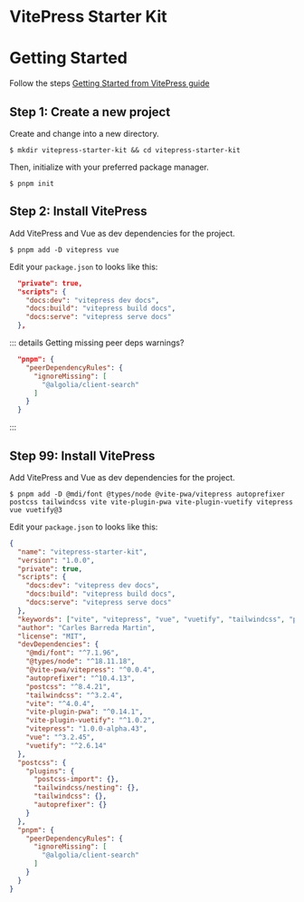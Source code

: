 # VitePress Starter Kit

# Getting Started

Follow the steps [Getting Started from VitePress guide](https://vitepress.vuejs.org/guide/getting-started)
## Step 1: Create a new project

Create and change into a new directory.

```shell
$ mkdir vitepress-starter-kit && cd vitepress-starter-kit
```

Then, initialize with your preferred package manager.

```shell
$ pnpm init
```

## Step 2: Install VitePress

Add VitePress and Vue as dev dependencies for the project.

```shell
$ pnpm add -D vitepress vue
```

Edit your `package.json` to looks like this:

```json
  "private": true,
  "scripts": {
    "docs:dev": "vitepress dev docs",
    "docs:build": "vitepress build docs",
    "docs:serve": "vitepress serve docs"
  },
```
::: details Getting missing peer deps warnings?
```json
  "pnpm": {
    "peerDependencyRules": {
      "ignoreMissing": [
        "@algolia/client-search"
      ]
    }
  }
```
:::

## Step 99: Install VitePress

Add VitePress and Vue as dev dependencies for the project.

```shell
$ pnpm add -D @mdi/font @types/node @vite-pwa/vitepress autoprefixer postcss tailwindcss vite vite-plugin-pwa vite-plugin-vuetify vitepress vue vuetify@3
```

Edit your `package.json` to looks like this:

```json
{
  "name": "vitepress-starter-kit",
  "version": "1.0.0",
  "private": true,
  "scripts": {
    "docs:dev": "vitepress dev docs",
    "docs:build": "vitepress build docs",
    "docs:serve": "vitepress serve docs"
  },
  "keywords": ["vite", "vitepress", "vue", "vuetify", "tailwindcss", "pwa"],
  "author": "Carles Barreda Martin",
  "license": "MIT",
  "devDependencies": {
    "@mdi/font": "^7.1.96",
    "@types/node": "^18.11.18",
    "@vite-pwa/vitepress": "^0.0.4",
    "autoprefixer": "^10.4.13",
    "postcss": "^8.4.21",
    "tailwindcss": "^3.2.4",
    "vite": "^4.0.4",
    "vite-plugin-pwa": "^0.14.1",
    "vite-plugin-vuetify": "^1.0.2",
    "vitepress": "1.0.0-alpha.43",
    "vue": "^3.2.45",
    "vuetify": "^2.6.14"
  },
  "postcss": {
    "plugins": {
      "postcss-import": {},
      "tailwindcss/nesting": {},
      "tailwindcss": {},
      "autoprefixer": {}
    }
  },
  "pnpm": {
    "peerDependencyRules": {
      "ignoreMissing": [
        "@algolia/client-search"
      ]
    }
  }
}
```

